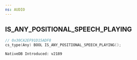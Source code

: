 ```yaml
---
ns: AUDIO
---
```

## IS_​ANY_​POSITIONAL_​SPEECH_​PLAYING

```c
// 0x30CA2EF91D15ADF8
cs_type(Any) BOOL IS_​ANY_​POSITIONAL_​SPEECH_​PLAYING();
```

```
NativeDB Introduced: v2189
```

